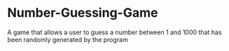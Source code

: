 # Number-Guessing-Game
A game that allows a user to guess a number between 1 and 1000 that has been randomly generated by the program
